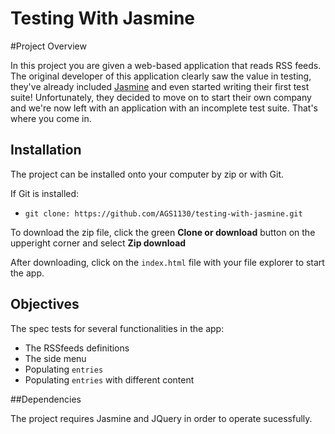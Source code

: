 # Testing With Jasmine

#Project Overview

In this project you are given a web-based application that reads RSS feeds. The original developer of this application clearly saw the value in testing, they've already included [Jasmine](http://jasmine.github.io/) and even started writing their first test suite! Unfortunately, they decided to move on to start their own company and we're now left with an application with an incomplete test suite. That's where you come in.

## Installation

The project can be installed onto your computer by zip or with Git.

If Git is installed:
 * `git clone: https://github.com/AGS1130/testing-with-jasmine.git`

To download the zip file, click the green **Clone or download** button on the upperight corner and select **Zip download**

After downloading, click on the `index.html` file with your file explorer to start the app.

## Objectives
The spec tests for several functionalities in the app:
* The RSSfeeds definitions
* The side menu
* Populating `entries`
* Populating `entries` with different content

##Dependencies

The project requires Jasmine and JQuery in order to operate sucessfully.
